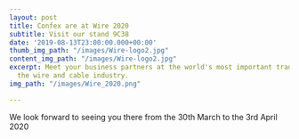 ```yaml
---
layout: post
title: Confex are at Wire 2020
subtitle: Visit our stand 9C38
date: '2019-08-13T23:00:00.000+00:00'
thumb_img_path: "/images/Wire-logo2.jpg"
content_img_path: "/images/Wire-logo2.jpg"
excerpt: Meet your business partners at the world's most important trade show for
  the wire and cable industry.
img_path: "/images/Wire_2020.png"

---
```

We look forward to seeing you there from the 30th March to the 3rd April 2020